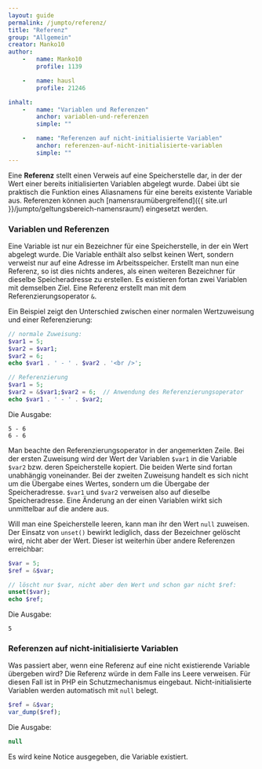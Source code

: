 ```yaml
---
layout: guide
permalink: /jumpto/referenz/
title: "Referenz"
group: "Allgemein"
creator: Manko10
author:
    -   name: Manko10
        profile: 1139

    -   name: hausl
        profile: 21246

inhalt:
    -   name: "Variablen und Referenzen"
        anchor: variablen-und-referenzen
        simple: ""

    -   name: "Referenzen auf nicht-initialisierte Variablen"
        anchor: referenzen-auf-nicht-initialisierte-variablen
        simple: ""
---
```


Eine **Referenz** stellt einen Verweis auf eine Speicherstelle dar, in der der Wert einer bereits initialisierten Variablen abgelegt wurde. Dabei übt sie praktisch die Funktion eines Aliasnamens für eine bereits existente Variable aus. Referenzen können auch [namensraumübergreifend]({{ site.url }}/jumpto/geltungsbereich-namensraum/) eingesetzt werden.

### Variablen und Referenzen

Eine Variable ist nur ein Bezeichner für eine Speicherstelle, in der ein Wert abgelegt wurde. Die Variable enthält also selbst keinen Wert, sondern verweist nur auf eine Adresse im Arbeitsspeicher. Erstellt man nun eine Referenz, so ist dies nichts anderes, als einen weiteren Bezeichner für dieselbe Speicheradresse zu erstellen. Es existieren fortan zwei Variablen mit demselben Ziel. Eine Referenz erstellt man mit dem Referenzierungsoperator `&`.

Ein Beispiel zeigt den Unterschied zwischen einer normalen Wertzuweisung und einer Referenzierung:

~~~ php
// normale Zuweisung:
$var1 = 5;
$var2 = $var1;
$var2 = 6;
echo $var1 . ' - ' . $var2 . '<br />';

// Referenzierung
$var1 = 5;
$var2 = &$var1;$var2 = 6;  // Anwendung des Referenzierungsoperator
echo $var1 . ' - ' . $var2;
~~~

Die Ausgabe:

~~~
5 - 6
6 - 6
~~~

Man beachte den Referenzierungsoperator in der angemerkten Zeile. Bei der ersten Zuweisung wird der Wert der Variablen `$var1` in die Variable `$var2` bzw. deren Speicherstelle kopiert. Die beiden Werte sind fortan unabhängig voneinander. Bei der zweiten Zuweisung handelt es sich nicht um die Übergabe eines Wertes, sondern um die Übergabe der Speicheradresse. `$var1` und `$var2` verweisen also auf dieselbe Speicheradresse. Eine Änderung an der einen Variablen wirkt sich unmittelbar auf die andere aus.

Will man eine Speicherstelle leeren, kann man ihr den Wert `null` zuweisen. Der Einsatz von `unset()` bewirkt lediglich, dass der Bezeichner gelöscht wird, nicht aber der Wert. Dieser ist weiterhin über andere Referenzen erreichbar:

~~~ php
$var = 5;
$ref = &$var;

// löscht nur $var, nicht aber den Wert und schon gar nicht $ref:
unset($var);
echo $ref;
~~~

Die Ausgabe:

~~~
5
~~~

### Referenzen auf nicht-initialisierte Variablen

Was passiert aber, wenn eine Referenz auf eine nicht existierende Variable übergeben wird? Die Referenz würde in dem Falle ins Leere verweisen. Für diesen Fall ist in PHP ein Schutzmechanismus eingebaut. Nicht-initialisierte Variablen werden automatisch mit `null` belegt.

~~~ php
$ref = &$var;
var_dump($ref);
~~~

Die Ausgabe:

~~~ php
null
~~~

Es wird keine Notice ausgegeben, die Variable existiert.
